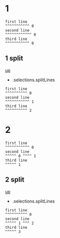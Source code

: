 # 1

```
first line
^^^^^^^^^^^ 0
second line
^^^^^^^^^^^^ 0
third line
^^^^^^^^^^^ 0

```

## 1 split
[up](#1)

- .selections.splitLines

```
first line
^^^^^^^^^^ 0
second line
^^^^^^^^^^^ 1
third line
^^^^^^^^^^ 2

```

# 2

```
first line
^^^^^^^^^^^ 0
second line
^^^^^ 0 ^^^^ 1
third line
^^^^^ 1

```

## 2 split
[up](#2)

- .selections.splitLines

```
first line
^^^^^^^^^^ 0
second line
^^^^^ 1 ^^^ 2
third line
^^^^^ 3

```
